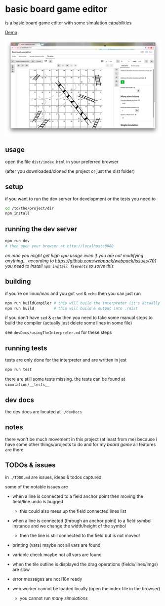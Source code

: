 # basic board game editor

is a basic board game editor with some simulation capabilities

[Demo](https://janisdd.github.io/basic-board-game-editor/)

![Screenshot](screenshot.png)

## usage

open the file `dist/index.html` in your preferred browser

(after you downloaded/cloned the project or just the dist folder)


## setup

if you want to run the dev server for development or the tests you need to

```bash
cd /to/the/project/dir
npm install
```

## running the dev server

```bash
npm run dev
# then open your browser at http://localhost:8080
```

*on mac you might get high cpu usage even if you are not modifying anything...*
*according to https://github.com/webpack/webpack/issues/701 you need to install `npm install fsevents` to solve this*

## building

if you're on linux/mac and you got `sed` & `echo` then you can just run

```bash
npm run buildCompiler # this will build the interpreter (it's actually not a compiler but like to call is so)
npm run build         # this will build & output into ./dist
```

if you don't have `sed` & `echo` then you need to take some manual steps to build the compiler (actually just delete some lines in some file)

see `devDocs/usingTheInterpreter.md` for these steps

## running tests

tests are only done for the interpreter and are written in jest

```bash
npm run test
```

there are still some tests missing.
the tests can be found at `simulation/__tests__`

## dev docs

the dev docs are located at `./devDocs`

## notes

there won't be much movement in this project (at least from me)
because i have some other things/projects to do and for my *board game* all features are there

## TODOs & issues

in `./TODO.md` are issues, ideas & todos captured

some of the notable issues are


- when a line is connected to a field anchor point then moving the field/line undo is bugged
	- this could also mess up the field connected lines list

- when a line is connected (through an anchor point) to a field symbol instance and we change the width/height of the symbol
  - then the line is still connected to the field but is not moved!

- printing (vars) maybe not all vars are found

- variable check maybe not all vars are found

- when the tile outline is displayed the drag operations (fields/lines/imgs) are slow

- error messages are not i18n ready

- web worker cannot be loaded locally (open the index file in the browser)
  - you cannot run *many simulations*